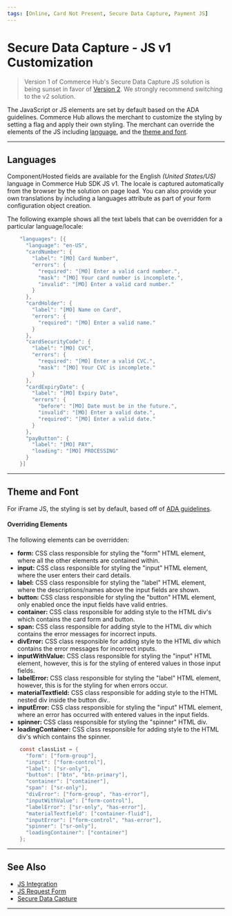```yaml
---
tags: [Online, Card Not Present, Secure Data Capture, Payment JS]
---
```


# Secure Data Capture - JS v1 Customization

<!-- theme: danger -->
> Version 1 of Commerce Hub's Secure Data Capture JS solution is being sunset in favor of [Version 2](?path=docs/Online-Mobile-Digital/Secure-Data-Capture/Payment-JS/JS-Request.md). We strongly recommend switching to the v2 solution.

The JavaScript or JS elements are set by default based on the ADA guidelines. Commerce Hub allows the merchant to customize the styling by setting a flag and apply their own styling. The merchant can override the elements of the JS including [language](#languages), and the [theme and font](#theme-and-font).

---

## Languages

Component/Hosted fields are available for the English _(United States/US)_ language in Commerce Hub SDK JS v1. The locale is captured automatically from the browser by the solution on page load. You can also provide your own translations by including a languages attribute as part of your form configuration object creation.

The following example shows all the text labels that can be overridden for a particular language/locale:

``` java
    "languages": [{
      "language": "en-US",
      "cardNumber": {
        "label": "[MO] Card Number",
        "errors": {
          "required": "[MO] Enter a valid card number.",
          "mask": "[MO] Your card number is incomplete.",
          "invalid": "[MO] Enter a valid card number."
        }
      },
      "cardHolder": {
        "label": "[MO] Name on Card",
        "errors": {
          "required": "[MO] Enter a valid name."
        }
      },
      "cardSecurityCode": {
        "label": "[MO] CVC",
        "errors": {
          "required": "[MO] Enter a valid CVC.",
          "mask": "[MO] Your CVC is incomplete."
        }
      },
      "cardExpiryDate": {
        "label": "[MO] Expiry Date",
        "errors": {
          "before": "[MO] Date must be in the future.",
          "invalid": "[MO] Enter a valid date.",
          "required": "[MO] Enter a valid date."
        }
      },
      "payButton": {
        "label": "[MO] PAY",
        "loading": "[MO] PROCESSING"
      }
    }]

```

---

## Theme and Font

For iFrame JS, the styling is set by default, based off of [ADA guidelines](?path=https://www.ada.gov/2010ADAstandards_index.htm).

#### Overriding Elements

The following elements can be overridden:

- **form:** CSS class responsible for styling the "form" HTML element, where all the other elements are contained within.
- **input:** CSS class responsible for styling the "input" HTML element, where the user enters their card details.
- **label:** CSS class responsible for styling the "label" HTML element, where the descriptions/names above the input fields are shown.
- **button:** CSS class responsible for styling the "button" HTML element, only enabled once the input fields have valid entries.
- **container:** CSS class responsible for adding style to the HTML div's which contains the card form and button.
- **span:** CSS class responsible for adding style to the HTML div which contains the error messages for incorrect inputs.
- **divError:** CSS class responsible for adding style to the HTML div which contains the error messages for incorrect inputs.
- **inputWithValue:** CSS class responsible for styling the "input" HTML element, however, this is for the styling of entered values in those input fields.
- **labelError:** CSS class responsible for styling the "label" HTML element, however, this is for the styling for when errors occur.
- **materialTextfield:** CSS class responsible for adding style to the HTML nested div inside the button div..
- **inputError:** CSS class responsible for styling the "input" HTML element, where an error has occurred with entered values in the input fields.
- **spinner:** CSS class responsible for styling the "spinner" HTML div.
- **loadingContainer:** CSS class responsible for adding style to the HTML div's which contains the spinner.

``` java
    const classList = {
      "form": ["form-group"],
      "input": ["form-control"],
      "label": ["sr-only"],
      "button": ["btn", "btn-primary"],
      "container": ["container"],
      "span": ["sr-only"],
      "divError": ["form-group", "has-error"],
      "inputWithValue": ["form-control"],
      "labelError": ["sr-only", "has-error"],
      "materialTextfield": ["container-fluid"],
      "inputError": ["form-control", "has-error"],
      "spinner": ["sr-only"],
      "loadingContainer": ["container"]
    };

```

---

## See Also

- [JS Integration](?path=docs/Online-Mobile-Digital/Secure-Data-Capture/Payment-JS/Payment-JS.md)
- [JS Request Form](?path=docs/Online-Mobile-Digital/Secure-Data-Capture/Payment-JS/JS-Request.md)
- [Secure Data Capture](?path=docs/Online-Mobile-Digital/Secure-Data-Capture/Secure-Data-Capture.md)

---
